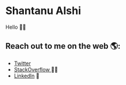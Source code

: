 # Shantanu Alshi
Hello 👋🏾

## Reach out to me on the web 🌎:

- <a href="https://twitter.com/shantanualshi">Twitter</a>
- <a href="https://stackoverflow.com/users/3655904/shantanu-alshi"> StackOverflow </a> 🕵️‍♂️
- <a href="https://www.linkedin.com/in/shantanualshi/">LinkedIn</a> 💼
